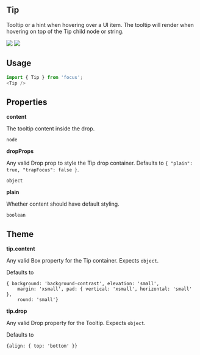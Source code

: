 ## Tip
Tooltip or a hint when hovering over a UI item. 
    The tooltip will render when hovering on top of the 
    Tip child node or string.

[![](https://cdn-images-1.medium.com/fit/c/120/120/1*TD1P0HtIH9zF0UEH28zYtw.png)](https://storybook.grommet.io/?selectedKind=Tip&full=0&addons=0&stories=1&panelRight=0) [![](https://codesandbox.io/static/img/play-codesandbox.svg)](https://codesandbox.io/s/github/grommet/grommet-sandbox?initialpath=/tip&module=%2Fsrc%2FTip.js)
## Usage

```javascript
import { Tip } from 'focus';
<Tip />
```

## Properties

**content**

The tooltip content inside the drop.

```
node
```

**dropProps**

Any valid Drop prop to style the Tip drop container. Defaults to `{
  "plain": true,
  "trapFocus": false
}`.

```
object
```

**plain**

Whether content should have default styling.

```
boolean
```
  
## Theme
  
**tip.content**

Any valid Box property for the Tip container. Expects `object`.

Defaults to

```
{ background: 'background-contrast', elevation: 'small', 
    margin: 'xsmall', pad: { vertical: 'xsmall', horizontal: 'small' }, 
    round: 'small'}
```

**tip.drop**

Any valid Drop property for the Tooltip. Expects `object`.

Defaults to

```
{align: { top: 'bottom' }}
```
